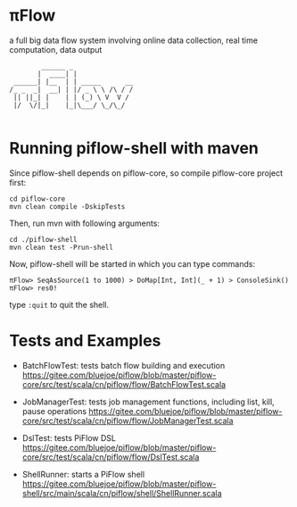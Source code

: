 # πFlow
a full big data flow system involving online data collection, real time computation, data output

```
        ______ _
       |  ____| |
 ______| |__  | | _____      __
/_ _  _|  __| | |/ _ \ \ /\ / /
 || ||_| |    | | (_) \ V  V /
 |/  \/|_|    |_|\___/ \_/\_/
	
```

# Running piflow-shell with maven

Since piflow-shell depends on piflow-core, so compile piflow-core project first:
```
cd piflow-core
mvn clean compile -DskipTests
```

Then, run mvn with following arguments:
```
cd ./piflow-shell
mvn clean test -Prun-shell
```

Now, piflow-shell will be started in which you can type commands:
```
πFlow> SeqAsSource(1 to 1000) > DoMap[Int, Int](_ + 1) > ConsoleSink()
πFlow> res0!
```

type ```:quit``` to quit the shell.

# Tests and Examples

- BatchFlowTest: tests batch flow building and execution
https://gitee.com/bluejoe/piflow/blob/master/piflow-core/src/test/scala/cn/piflow/flow/BatchFlowTest.scala

- JobManagerTest: tests job management functions, including list, kill, pause operations
https://gitee.com/bluejoe/piflow/blob/master/piflow-core/src/test/scala/cn/piflow/flow/JobManagerTest.scala

- DslTest: tests PiFlow DSL
https://gitee.com/bluejoe/piflow/blob/master/piflow-core/src/test/scala/cn/piflow/flow/DslTest.scala

- ShellRunner: starts a PiFlow shell
https://gitee.com/bluejoe/piflow/blob/master/piflow-shell/src/main/scala/cn/piflow/shell/ShellRunner.scala